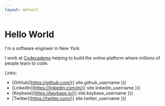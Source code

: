 ```yaml
---
layout: default
---
```


# Hello World

I'm a software engineer in New York.

I work at [Codecademy](https://codecademy.com) helping to build the online platform where millions of people learn to code.

Links:
- [GitHub](https://github.com/{{ site.github_username }})
- [LinkedIn](https://linkedin.com/in/{{ site.linkedin_username }})
- [Keybase](https://keybase.io/{{ site.keybase_username }})
- [Twitter](https://twitter.com/{{ site.twitter_username }})
